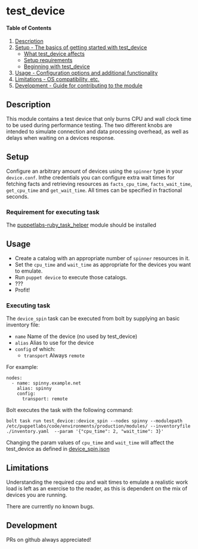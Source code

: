 
# test_device

#### Table of Contents

1. [Description](#description)
2. [Setup - The basics of getting started with test_device](#setup)
    * [What test_device affects](#what-test_device-affects)
    * [Setup requirements](#setup-requirements)
    * [Beginning with test_device](#beginning-with-test_device)
3. [Usage - Configuration options and additional functionality](#usage)
4. [Limitations - OS compatibility, etc.](#limitations)
5. [Development - Guide for contributing to the module](#development)

## Description

This module contains a test device that only burns CPU and wall clock time to be used during performance testing. The two different knobs are intended to simulate connection and data processing overhead, as well as delays when waiting on a devices response.

## Setup

Configure an arbitrary amount of devices using the `spinner` type in your `device.conf`. Inthe credentials you can configure extra wait times for fetching facts and retrieving resources as `facts_cpu_time`, `facts_wait_time`, `get_cpu_time` and `get_wait_time`. All times can be specified in fractional seconds.

### Requirement for executing task

The [puppetlabs-ruby_task_helper](https://forge.puppet.com/puppetlabs/ruby_task_helper) module should be installed

## Usage

* Create a catalog with an appropriate number of `spinner` resources in it.
* Set the `cpu_time` and `wait_time` as appropriate for the devices you want to emulate.
* Run `puppet device` to execute those catalogs.
* ???
* Profit!

### Executing task

The `device_spin` task can be executed from bolt by supplying an basic inventory file:

* `name` Name of the device (no used by test_device)
* `alias` Alias to use for the device
* `config` of which:
  * `transport` Always `remote`

For example:

```
nodes:
  - name: spinny.example.net
    alias: spinny
    config:
      transport: remote
```

Bolt executes the task with the following command:

`bolt task run test_device::device_spin --nodes spinny --modulepath /etc/puppetlabs/code/environments/production/modules/ --inventoryfile ./inventory.yaml  --param '{"cpu_time": 2, "wait_time": 3}'`

Changing the param values of `cpu_time` and `wait_time` will affect the test_device as defined in [device_spin.json](tasks/device_spin.json)

## Limitations

Understanding the required cpu and wait times to emulate a realistic work load is left as an exercise to the reader, as this is dependent on the mix of devices you are running.

There are currently no known bugs.

## Development

PRs on github always appreciated!
